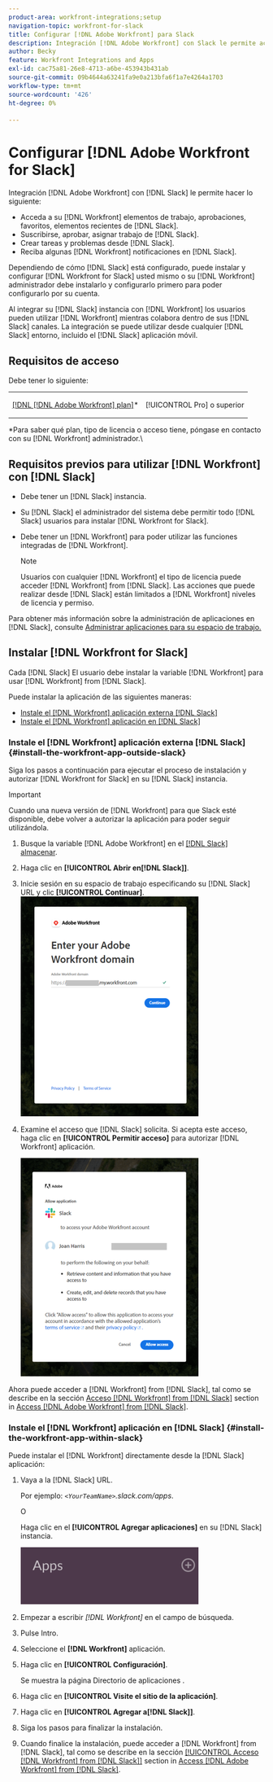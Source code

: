 ```yaml
---
product-area: workfront-integrations;setup
navigation-topic: workfront-for-slack
title: Configurar [!DNL Adobe Workfront] para Slack
description: Integración [!DNL Adobe Workfront] con Slack le permite acceder a y crear [!DNL Workfront] elementos de trabajo, aprobaciones, favoritos, elementos recientes del Slack.
author: Becky
feature: Workfront Integrations and Apps
exl-id: cac75a81-26e8-4713-a6be-453943b431ab
source-git-commit: 09b4644a63241fa9e0a213bfa6f1a7e4264a1703
workflow-type: tm+mt
source-wordcount: '426'
ht-degree: 0%

---
```


# Configurar [!DNL Adobe Workfront for Slack]

Integración [!DNL Adobe Workfront] con [!DNL Slack] le permite hacer lo siguiente:

* Acceda a su [!DNL Workfront] elementos de trabajo, aprobaciones, favoritos, elementos recientes de [!DNL Slack].
* Suscribirse, aprobar, asignar trabajo de [!DNL Slack].
* Crear tareas y problemas desde [!DNL Slack].
* Reciba algunas [!DNL Workfront] notificaciones en [!DNL Slack].

Dependiendo de cómo [!DNL Slack] está configurado, puede instalar y configurar [!DNL Workfront for Slack] usted mismo o su [!DNL Workfront] administrador debe instalarlo y configurarlo primero para poder configurarlo por su cuenta.

Al integrar su [!DNL Slack] instancia con [!DNL Workfront] los usuarios pueden utilizar [!DNL Workfront] mientras colabora dentro de sus [!DNL Slack] canales. La integración se puede utilizar desde cualquier [!DNL Slack] entorno, incluido el [!DNL Slack] aplicación móvil.

## Requisitos de acceso

Debe tener lo siguiente:

<table style="table-layout:auto"> 
 <col> 
 </col> 
 <col> 
 </col> 
 <tbody> 
  <tr> 
   <td role="rowheader"><a href="https://www.workfront.com/plans" target="_blank">[!DNL [!DNL Adobe Workfront] plan]</a>*</td> 
   <td> <p>[!UICONTROL Pro] o superior</p> </td> 
  </tr> 
 </tbody> 
</table>

&#42;Para saber qué plan, tipo de licencia o acceso tiene, póngase en contacto con su [!DNL Workfront] administrador.\

## Requisitos previos para utilizar [!DNL Workfront] con [!DNL Slack]

* Debe tener un [!DNL Slack] instancia.
* Su [!DNL Slack] el administrador del sistema debe permitir todo [!DNL Slack] usuarios para instalar [!DNL Workfront for Slack].
* Debe tener un [!DNL Workfront] para poder utilizar las funciones integradas de [!DNL Workfront].

   >[!NOTE]
   >
   >Usuarios con cualquier [!DNL Workfront] el tipo de licencia puede acceder [!DNL Workfront] from [!DNL Slack]. Las acciones que puede realizar desde [!DNL Slack] están limitados a [!DNL Workfront] niveles de licencia y permiso.

Para obtener más información sobre la administración de aplicaciones en [!DNL Slack], consulte [Administrar aplicaciones para su espacio de trabajo.](https://get.slack.help/hc/en-us/articles/222386767-Manage-apps-for-your-workspace)

## Instalar [!DNL Workfront for Slack]

Cada [!DNL Slack] El usuario debe instalar la variable [!DNL Workfront] para usar [!DNL Workfront] from [!DNL Slack].

Puede instalar la aplicación de las siguientes maneras:

* [Instale el [!DNL Workfront] aplicación externa [!DNL Slack]](#install-the-workfront-app-outside-slack-install-the-workfront-app-outside-slack)
* [Instale el [!DNL Workfront] aplicación en [!DNL Slack]](#install-the-workfront-app-within-slack-install-the-workfront-app-within-slack)

### Instale el [!DNL Workfront] aplicación externa [!DNL Slack] {#install-the-workfront-app-outside-slack}

Siga los pasos a continuación para ejecutar el proceso de instalación y autorizar [!DNL Workfront for Slack] en su [!DNL Slack] instancia.

>[!IMPORTANT]
>
>Cuando una nueva versión de [!DNL Workfront] para que Slack esté disponible, debe volver a autorizar la aplicación para poder seguir utilizándola.

1. Busque la variable [!DNL Adobe Workfront] en el [[!DNL Slack] almacenar](https://workfront.slack.com/apps/A7CLAMVNW-adobe-workfront?tab=more_info).

1. Haga clic en **[!UICONTROL Abrir en[!DNL Slack]]**.

1. Inicie sesión en su espacio de trabajo especificando su [!DNL Slack] URL y clic **[!UICONTROL Continuar]**.\
   ![Screen_Shot_2017-10-17_at_8.27.38_AM.png](assets/screen-shot-2017-10-17-at-8.27.38-am-350x432.png)

1. Examine el acceso que [!DNL Slack] solicita. Si acepta este acceso, haga clic en **[!UICONTROL Permitir acceso]** para autorizar [!DNL Workfront] aplicación.

   ![](assets/integrations-access-screen-350x429.png)

Ahora puede acceder a [!DNL Workfront] from [!DNL Slack], tal como se describe en la sección [Acceso [!DNL Workfront] from [!DNL Slack]](../../workfront-integrations-and-apps/using-workfront-with-slack/access-workfront-from-slack.md#viewing-all-available-commands) section in [Access [!DNL Adobe Workfront] from [!DNL Slack]](../../workfront-integrations-and-apps/using-workfront-with-slack/access-workfront-from-slack.md).

### Instale el [!DNL Workfront] aplicación en [!DNL Slack] {#install-the-workfront-app-within-slack}

Puede instalar el [!DNL Workfront] directamente desde la [!DNL Slack] aplicación:

1. Vaya a la [!DNL Slack] URL.

   Por ejemplo: *`<YourTeamName>`.slack.com/apps*.

   O

   Haga clic en el **[!UICONTROL Agregar aplicaciones]** en su [!DNL Slack] instancia.

   ![add_apps_in_Slack.png](assets/add-apps-in-slack-350x112.png)

1. Empezar a escribir *[!DNL Workfront]* en el campo de búsqueda.
1. Pulse Intro.
1. Seleccione el **[!DNL Workfront]** aplicación.
1. Haga clic en **[!UICONTROL Configuración]**.

   Se muestra la página Directorio de aplicaciones .

1. Haga clic en **[!UICONTROL Visite el sitio de la aplicación]**.
1. Haga clic en **[!UICONTROL Agregar a[!DNL Slack]]**.
1. Siga los pasos para finalizar la instalación.
1. Cuando finalice la instalación, puede acceder a [!DNL Workfront] from [!DNL Slack], tal como se describe en la sección [[!UICONTROL Acceso [!DNL Workfront] from [!DNL Slack]]](../../workfront-integrations-and-apps/using-workfront-with-slack/access-workfront-from-slack.md#viewing-all-available-commands) section in [Access [!DNL Adobe Workfront] from [!DNL Slack]](../../workfront-integrations-and-apps/using-workfront-with-slack/access-workfront-from-slack.md).

